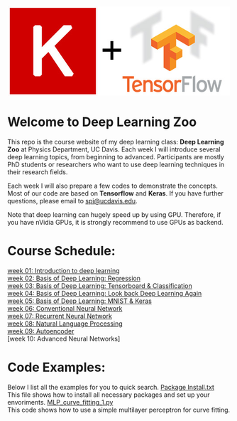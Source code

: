 <p align="center">
  <img src="./others/keras-tensorflow-logo.jpg">
</p>

# Welcome to Deep Learning Zoo
This repo is the course website of my deep learning class: **Deep Learning Zoo**
at Physics Department, UC Davis. Each week I will introduce several deep learning
topics, from beginning to advanced. Participants are mostly PhD students or 
researchers who want to use deep learning techniques in their research fields.

Each week I will also prepare a few codes to demonstrate the concepts. Most of
our code are based on **Tensorflow** and **Keras**. If you have further 
questions, please email to spi@ucdavis.edu.

Note that deep learning can hugely speed up by using GPU. Therefore, if you have
nVidia GPUs, it is strongly recommend to use GPUs as backend. 

# Course Schedule:          
[week 01: Introduction to deep learning](https://github.com/pipidog/MLclass/blob/master/slide/slide01%20(introduction%20to%20ML).pdf)             
[week 02: Basis of Deep Learning: Regression](https://github.com/pipidog/MLclass/blob/master/slide/slide02%20(basis%20of%20deep%20learning%20and%20regression).pdf)            
[week 03: Basis of Deep Learning: Tensorboard & Classification](https://github.com/pipidog/MLclass/blob/master/slide/slide03%20(basis%20of%20deep%20learning%20and%20classification).pdf)    
[week 04: Basis of Deep Learning: Look back Deep Learning Again](https://github.com/pipidog/MLclass/blob/master/slide/slide04%20(basis%20of%20deep%20learning%20look%20back).pdf)            
[week 05: Basis of Deep Learning: MNIST & Keras](https://github.com/pipidog/MLclass/blob/master/slide/slide05%20(Keras%20and%20MNIST).pdf)           
[week 06: Conventional Neural Network](https://github.com/pipidog/MLclass/blob/master/slide/slide06%20(CNN).pdf)          
[week 07: Recurrent Neural Network](https://github.com/pipidog/MLclass/blob/master/slide/slide07%20(RNN%2BLSTM%2BGRU%2BIRNN).pdf)   
[week 08: Natural Language Processing](https://github.com/pipidog/MLclass/blob/master/slide/slide08%20(Natural%20Language%20Processing).pdf)    
[week 09: Autoencoder](https://github.com/pipidog/MLclass/blob/master/slide/slide09%20(autoencoder%2Bone-shot%20learning).pdf)    
[week 10: Advanced Neural Networks] 
                
# Code Examples:
Below I list all the examples for you to quick search. 
[Package Install.txt](https://github.com/pipidog/MLclass/blob/master/codes/01_Package_install/Package%20Install.txt)    
This file shows how to install all necessary packages and set up your envoriments. 
[MLP_curve_fitting_1.py](https://github.com/pipidog/MLclass/blob/master/codes/02_MLP_regression/MLP_curve_fitting_1.py)     
This code shows how to use a simple multilayer perceptron for curve fitting. 
 




    
